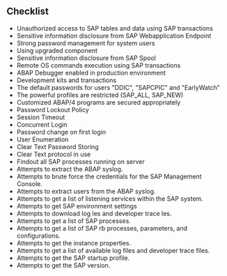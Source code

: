 ## Checklist

- Unauthorized access to SAP tables and data using SAP transactions
- Sensitive information disclosure from SAP Webapplication Endpoint
- Strong password management for system users
- Using upgraded component
- Sensitive information disclosure from SAP Spool
- Remote OS commands execution using SAP transactions
- ABAP Debugger enabled in production environment
- Development kits and transactions
- The default passwords for users "DDIC", "SAPCPIC" and "EarlyWatch"
- The powerful profiles are restricted (SAP_ALL, SAP_NEW)
- Customized ABAP/4 programs are secured appropriately
- Password Lockout Policy
- Session Timeout
- Concurrent Login
- Password change on first login
- User Enumeration
- Clear Text Password Storing
- Clear Text protocol in use
- Findout all SAP processes running on server
- Attempts to extract the ABAP syslog. 
- Attempts to brute force the credentials for the SAP Management Console. 
- Attempts to extract users from the ABAP syslog. 
- Attempts to get a list of listening services within the SAP system. 
- Attempts to get SAP environment settings 
- Attempts to download log les and developer trace les. 
- Attempts to get a list of SAP processes. 
- Attempts to get a list of SAP rb processes, parameters, and configurations. 
- Attempts to get the instance properties. 
- Attempts to get a list of available log files and developer trace files. 
- Attempts to get the SAP startup profile. 
- Attempts to get the SAP version. 

